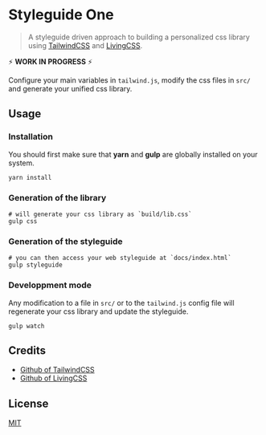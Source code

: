 
Styleguide One
===
> A styleguide driven approach to building a personalized css library using [TailwindCSS](https://tailwindcss.com) and [LivingCSS](https://github.com/straker/livingcss).

⚡️ **WORK IN PROGRESS** ⚡️ 

Configure your main variables in `tailwind.js`, modify the css files in `src/` and generate your unified css library.

## Usage

### Installation

You should first make sure that **yarn** and **gulp** are globally installed on your system.

```shell
yarn install
```


### Generation of the library

```shell
# will generate your css library as `build/lib.css`
gulp css
```


### Generation of the styleguide

```shell
# you can then access your web styleguide at `docs/index.html`
gulp styleguide
```


### Developpment mode

Any modification to a file in `src/` or to the `tailwind.js` config file will regenerate your css library and update the styleguide.
```shell
gulp watch
```

## Credits

- [Github of TailwindCSS](https://github.com/tailwindcss/tailwindcss)
- [Github of LivingCSS](https://github.com/straker/livingcss)

## License

[MIT](https://opensource.org/licenses/MIT)
